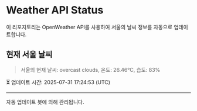 
# Weather API Status

이 리포지토리는 OpenWeather API를 사용하여 서울의 날씨 정보를 자동으로 업데이트합니다.

## 현재 서울 날씨
> 서울의 현재 날씨: overcast clouds, 온도: 26.46°C, 습도: 83%

⏳ 업데이트 시간: 2025-07-31 17:24:53 (UTC)

---
자동 업데이트 봇에 의해 관리됩니다.
